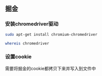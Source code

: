 ## 掘金
### 安装chromedriver驱动
```bash
sudo apt-get install chromium-chromedriver
```
```bash
whereis chromedriver
```
### 设置cookie

需要将掘金的cookie都拷贝下来并写入到文件中